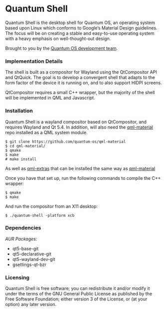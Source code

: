 Quantum Shell
============

Quantum Shell is the desktop shell for Quantum OS, an operating system based upon Linux which conforms to Google’s Material Design guidelines. The focus will be on creating a stable and easy-to-use operating system with a heavy emphasis on well-thought-out design.

Brought to you by the [Quantum OS development team](https://github.com/quantum-os/quantum-shell/graphs/contributors).

### Implementation Details ###

The shell is built as a compositor for Wayland using the QtCompositor API and QtQuick. The goal is to develop a convergent shell that adapts to the form factor of the device it is running on, and to also support HIDPI screens.

QtCompositor requires a small C++ wrapper, but the majority of the shell will be implemented in QML and Javascript.

### Installation ###

Quantum Shell is a wayland compositor based on QtCompositor, and requires Wayland and Qt 5.4. In addition, will also need the [qml-material](https://github.com/quantum-os/qml-material) repo installed as a QML system module.

	$ git clone https://github.com/quantum-os/qml-material
	$ cd qml-material/
	$ qmake
	$ make
	# make install

As well as [qml-extras](https://github.com/quantum-os/qml-extras) that can be installed the same way as [qml-material](https://github.com/quantum-os/qml-material)

Once you have that set up, run the following commands to compile the C++ wrapper:

    $ qmake
    $ make

And run the compositor from an X11 desktop:

    $ ./quantum-shell -platform xcb

### Dependencies ###

*AUR Packages:*

 * qt5-base-git
 * qt5-declarative-git
 * qt5-wayland-dev-git
 * gsettings-qt-bzr

### Licensing ###

Quantum Shell is free software; you can redistribute it and/or modify it under the terms of the GNU General Public License as published by the Free Software Foundation; either version 3 of the License, or (at your option) any later version.
